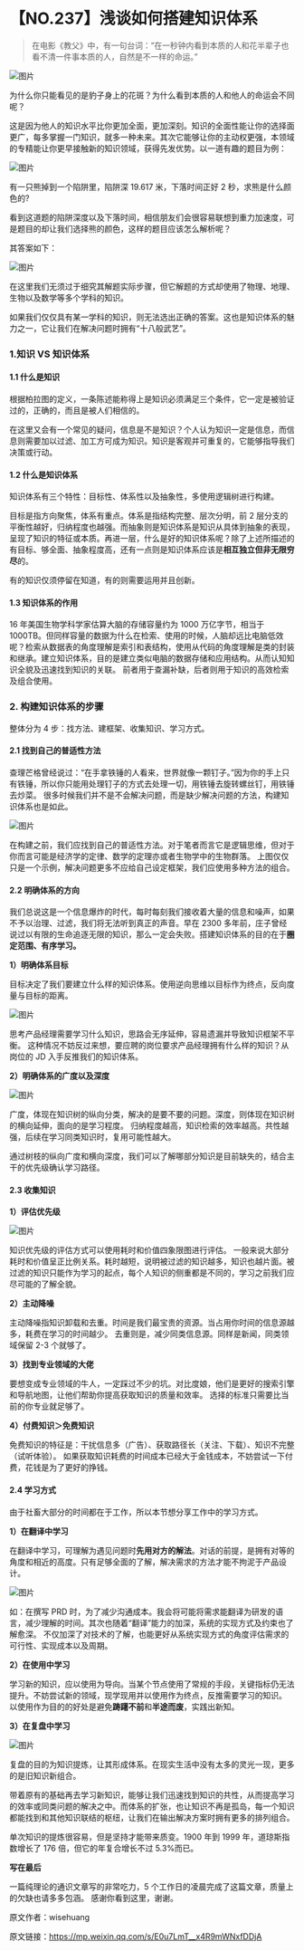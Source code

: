 # 【NO.237】浅谈如何搭建知识体系

> 在电影《教父》中，有一句台词：“在一秒钟内看到本质的人和花半辈子也看不清一件事本质的人，自然是不一样的命运。”

![图片](https://mmbiz.qpic.cn/mmbiz_png/j3gficicyOvav1C1dASM293M0xYPjgzlJTy5ThgcxoZCTEKlxJR60zk4m79uibQMaiapNnzUBJROWw0sRDRibpDWFzg/640?wx_fmt=png&wxfrom=5&wx_lazy=1&wx_co=1)

为什么你只能看见的是豹子身上的花斑？为什么看到本质的人和他人的命运会不同呢？

这是因为他人的知识水平比你更加全面，更加深刻。知识的全面性能让你的选择面更广，每多掌握一门知识，就多一种未来。其次它能够让你的主动权更强，本领域的专精能让你更早接触新的知识领域，获得先发优势。以一道有趣的题目为例：

![图片](https://mmbiz.qpic.cn/mmbiz_png/j3gficicyOvav1C1dASM293M0xYPjgzlJTEwknUgTr2ibiccH7wxCOFdO7Mib5JE65FRiamhNexfFcY7DEuq3mHorgYg/640?wx_fmt=png&wxfrom=5&wx_lazy=1&wx_co=1)

有一只熊掉到一个陷阱里，陷阱深 19.617 米，下落时间正好 2 秒，求熊是什么颜色的?  

看到这道题的陷阱深度以及下落时间，相信朋友们会很容易联想到重力加速度，可是题目的却让我们选择熊的颜色，这样的题目应该怎么解析呢？ 

其答案如下：

![图片](https://mmbiz.qpic.cn/mmbiz_png/j3gficicyOvav1C1dASM293M0xYPjgzlJTzdMK68SLicicbChXxpsTLsGBWLoiam9eF32nqfmlFoWsr0hwhT3yiay0jQ/640?wx_fmt=png&wxfrom=5&wx_lazy=1&wx_co=1)

在这里我们无须过于细究其解题实际步骤，但它解题的方式却使用了物理、地理、生物以及数学等多个学科的知识。 

如果我们仅仅具有某一学科的知识，则无法选出正确的答案。这也是知识体系的魅力之一，它让我们在解决问题时拥有“十八般武艺”。

### 1.**知识 VS 知识体系**

#### 1.1 什么是知识

根据柏拉图的定义，一条陈述能称得上是知识必须满足三个条件，它一定是被验证过的，正确的，而且是被人们相信的。

在这里又会有一个常见的疑问，信息是不是知识？个人认为知识一定是信息，而信息则需要加以过滤、加工方可成为知识。知识是客观并可重复的，它能够指导我们决策或行动。

#### 1.2 什么是知识体系

知识体系有三个特性：目标性、体系性以及抽象性，多使用逻辑树进行构建。 

目标是指方向聚焦，体系有重点。体系是指结构完整、层次分明，前 2 层分支的平衡性越好，归纳程度也越强。而抽象则是知识体系是知识从具体到抽象的表现，呈现了知识的特征或本质。再进一层，什么是好的知识体系呢？除了上述所描述的有目标、够全面、抽象程度高，还有一点则是知识体系应该是**相互独立但非无限穷尽**的。 

有的知识仅须停留在知道，有的则需要运用并且创新。

#### 1.3 知识体系的作用

16 年美国生物学科学家估算大脑的存储容量约为 1000 万亿字节，相当于 1000TB。但同样容量的数据为什么在检索、使用的时候，人脑却远比电脑低效呢？检索从数据表的角度理解是索引和表结构，使用从代码的角度理解是类的封装和继承。建立知识体系，目的是建立类似电脑的数据存储和应用结构。从而认知知识全貌及迅速找到知识的关联。 前者用于查漏补缺，后者则用于知识的高效检索及组合使用。

### 2. **构建知识体系的步骤**

整体分为 4 步：找方法、建框架、收集知识、学习方式。

#### 2.1 找到自己的普适性方法

查理芒格曾经说过：“在手拿铁锤的人看来，世界就像一颗钉子。”因为你的手上只有铁锤，所以你只能用处理钉子的方式去处理一切，用铁锤去旋转螺丝钉，用铁锤去炒菜。 很多时候我们并不是不会解决问题，而是缺少解决问题的方法，构建知识体系也是如此。

![图片](https://mmbiz.qpic.cn/mmbiz_png/j3gficicyOvav1C1dASM293M0xYPjgzlJTV1jpiaY6I1qOVFGW5FlkaGLia6Y24Vgn6m6dHcKwBydmOicLvMOQTGSVA/640?wx_fmt=png&wxfrom=5&wx_lazy=1&wx_co=1)

在构建之前，我们应找到自己的普适性方法。对于笔者而言它是逻辑思维，但对于你而言可能是经济学的定律、数学的定理亦或者生物学中的生物群落。 上图仅仅只是一个示例，解决问题更多不应给自己设定框架，我们应使用多种方法的组合。

#### 2.2 明确体系的方向

我们总说这是一个信息爆炸的时代，每时每刻我们接收着大量的信息和噪声，如果不予以治理、过滤，我们将无法听到真正的声音。早在 2300 多年前，庄子曾经说过以有限的生命追逐无限的知识，那么一定会失败。搭建知识体系的目的在于**圈定范围、有序学习。**

**1）明确体系目标**

目标决定了我们要建立什么样的知识体系。使用逆向思维以目标作为终点，反向度量与目标的距离。

![图片](https://mmbiz.qpic.cn/mmbiz_png/j3gficicyOvav1C1dASM293M0xYPjgzlJTbTEHgcYVuUAMNWHygkm41OEksBcIiaYpJVzgJnaUPygsmMia1Yn7NKng/640?wx_fmt=png&wxfrom=5&wx_lazy=1&wx_co=1)

思考产品经理需要学习什么知识，思路会无序延伸，容易遗漏并导致知识框架不平衡。 这种情况不妨反过来想，要应聘的岗位要求产品经理拥有什么样的知识？从岗位的 JD 入手反推我们的知识体系。

**2）明确体系的广度以及深度**

![图片](https://mmbiz.qpic.cn/mmbiz_png/j3gficicyOvav1C1dASM293M0xYPjgzlJTtDACKibwybrrXQD65N71ywSOV3CIch74LcWibFoGh7XH3sRhF5ghMZPQ/640?wx_fmt=png&wxfrom=5&wx_lazy=1&wx_co=1)

广度，体现在知识树的纵向分类，解决的是要不要的问题。深度，则体现在知识树的横向延伸，面向的是学习程度。 归纳程度越高，知识检索的效率越高。共性越强，后续在学习同类知识时，复用可能性越大。

通过树枝的纵向广度和横向深度，我们可以了解哪部分知识是目前缺失的，结合主干的优先级确认学习路径。

#### 2.3 收集知识

**1）评估优先级**

![图片](https://mmbiz.qpic.cn/mmbiz_png/j3gficicyOvav1C1dASM293M0xYPjgzlJTicdu3wdNR4g0gUzGs3QVhLwVNyVLPeVEKTClOTc1iacaVQtjqvVkgtrA/640?wx_fmt=png&wxfrom=5&wx_lazy=1&wx_co=1)

知识优先级的评估方式可以使用耗时和价值四象限图进行评估。 一般来说大部分耗时和价值呈正比例关系。耗时越短，说明被过滤的知识越多，知识也越片面。被过滤的知识只能作为学习的起点，每个人知识的侧重都是不同的，学习之前我们应尽可能的了解全貌。

**2）主动降噪**

主动降噪指知识卸载和去重。时间是我们最宝贵的资源。当占用你时间的信息源越多，耗费在学习的时间越少。 去重则是，减少同类信息源。同样是新闻，同类领域保留 2-3 个就够了。

**3）找到专业领域的大佬**

要想变成专业领域的牛人，一定踩过不少的坑。对比度娘，他们是更好的搜索引擎和导航地图，让他们帮助你提高获取知识的质量和效率。 选择的标准只需要比当前的你专业就足够了。

**4）付费知识＞免费知识**

免费知识的特征是：干扰信息多（广告）、获取路径长（关注、下载）、知识不完整（试听体验）。 如果获取知识耗费的时间成本已经大于金钱成本，不妨尝试一下付费，花钱是为了更好的挣钱。

#### 2.4 学习方式

由于社畜大部分的时间都在于工作，所以本节想分享工作中的学习方式。

**1）在翻译中学习**

在翻译中学习，可理解为遇见问题时**先用对方的解法**。对话的前提，是拥有对等的角度和相近的高度。只有足够全面的了解，解决需求的方法才能不拘泥于产品设计。

![图片](https://mmbiz.qpic.cn/mmbiz_png/j3gficicyOvav1C1dASM293M0xYPjgzlJTcx7ZHWga9qdopLcvg4tx6Ij6a8ib4FFpkrMswBr8p4M6UmBcbWoRYUA/640?wx_fmt=png&wxfrom=5&wx_lazy=1&wx_co=1)

如：在撰写 PRD 时，为了减少沟通成本。我会将可能将需求能翻译为研发的语言，减少理解的时间。其次也随着“翻译”能力的加深，系统的实现方式及约束也了解愈深。 不仅加深了对技术的了解，也能更好从系统实现方式的角度评估需求的可行性、实现成本以及周期。

**2）在使用中学习**

学习新的知识，应以使用为导向。当某个节点使用了常规的手段，关键指标仍无法提升。不妨尝试新的领域，现学现用并以使用作为终点，反推需要学习的知识。 以使用作为目的的好处是避免**踌躇不前**和**半途而废**，实践出新知。

**3）在复盘中学习**

![图片](https://mmbiz.qpic.cn/mmbiz_png/j3gficicyOvav1C1dASM293M0xYPjgzlJTO60UxbSP5ILQJtc2DG5egIhIaawNHf2Rjs1AuVHbFL41QYLz428wlw/640?wx_fmt=png&wxfrom=5&wx_lazy=1&wx_co=1)

复盘的目的为知识提炼，让其形成体系。在现实生活中没有太多的灵光一现，更多的是旧知识新组合。 

带着原有的基础再去学习新知识，能够让我们迅速找到知识的共性，从而提高学习的效率或同类问题的解决之中。而体系的扩张，也让知识不再是孤岛，每一个知识都能找到和其他知识联结的枢纽，让我们在输出解决方案时拥有更多的排列组合。

单次知识的提炼很容易，但是坚持才能带来质变。1900 年到 1999 年，道琼斯指数增长了 176 倍，但它的年复合增长不过 5.3%而已。

**写在最后**

一篇纯理论的通识文章写的非常吃力，5 个工作日的凌晨完成了这篇文章，质量上的欠缺也请多多包涵。 感谢你看到这里，谢谢。

原文作者：wisehuang

原文链接：https://mp.weixin.qq.com/s/E0u7LmT__x4R9mWNxfDDjA